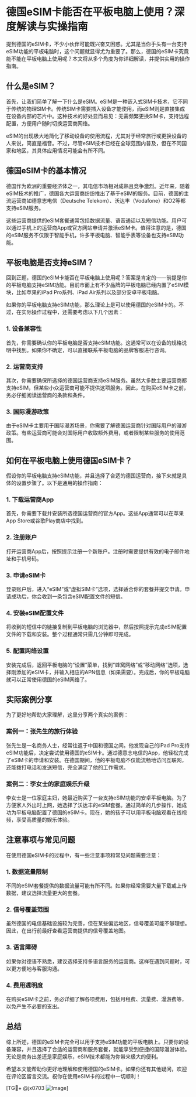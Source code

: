 # 德国eSIM卡能否在平板电脑上使用？深度解读与实操指南

提到德国的eSIM卡，不少小伙伴可能既兴奋又困惑。尤其是当你手头有一台支持eSIM功能的平板电脑时，这个问题就显得尤为重要了。那么，德国的eSIM卡究竟能不能在平板电脑上使用呢？本文将从多个角度为你详细解读，并提供实用的操作指南。

## 什么是eSIM？

首先，让我们简单了解一下什么是eSIM。eSIM是一种嵌入式SIM卡技术，它不同于传统的物理SIM卡。传统SIM卡需要插入设备才能使用，而eSIM则是直接集成在设备内部的芯片中。这种技术的好处显而易见：无需频繁更换SIM卡，支持远程配置，方便用户随时切换运营商网络。

eSIM的出现极大地简化了移动设备的使用流程，尤其对于经常旅行或更换设备的人来说，简直是福音。不过，尽管eSIM技术已经在全球范围内普及，但在不同国家和地区，其具体应用情况可能会有所不同。

## 德国eSIM卡的基本情况

德国作为欧洲的重要经济体之一，其电信市场相对成熟且竞争激烈。近年来，随着eSIM技术的推广，德国各大运营商纷纷推出了基于eSIM的服务。目前，德国的主流运营商如德意志电信（Deutsche Telekom）、沃达丰（Vodafone）和O2等都支持eSIM服务。

这些运营商提供的eSIM套餐通常包括数据流量、语音通话以及短信功能。用户可以通过手机上的运营商App或官方网站申请并激活eSIM卡。值得注意的是，德国的eSIM服务不仅限于智能手机，许多平板电脑、智能手表等设备也支持eSIM功能。

## 平板电脑是否支持eSIM？

回到正题，德国的eSIM卡能否在平板电脑上使用呢？答案是肯定的——前提是你的平板电脑支持eSIM功能。目前市面上有不少品牌的平板电脑已经内置了eSIM模块，比如苹果的iPad Pro系列、iPad Air系列以及部分安卓平板电脑。

如果你的平板电脑支持eSIM功能，那么理论上是可以使用德国的eSIM卡的。不过，在实际操作过程中，还需要考虑以下几个因素：

### 1. 设备兼容性
首先，你需要确认你的平板电脑是否支持eSIM功能。这通常可以在设备的规格说明中找到。如果你不确定，可以直接联系平板电脑的品牌客服进行咨询。

### 2. 运营商支持
其次，你需要确保所选择的德国运营商支持eSIM服务。虽然大多数主要运营商都支持eSIM，但某些小众运营商可能不提供这项服务。因此，在购买eSIM卡之前，务必仔细阅读运营商的条款和条件。

### 3. 国际漫游政策
由于eSIM卡主要用于国际漫游场景，你需要了解德国运营商针对国际用户的漫游政策。有些运营商可能会对国际用户收取额外费用，或者限制某些服务的使用范围。

## 如何在平板电脑上使用德国eSIM卡？

假设你的平板电脑支持eSIM功能，并且选择了合适的德国运营商，接下来就是具体的设置步骤了。以下是通用的操作指南：

### 1. 下载运营商App
首先，你需要下载并安装所选德国运营商的官方App。这些App通常可以在苹果App Store或谷歌Play商店中找到。

### 2. 注册账户
打开运营商App后，按照提示注册一个新账户。注册时需要提供有效的电子邮件地址和手机号码。

### 3. 申请eSIM卡
登录账户后，进入“eSIM”或“虚拟SIM卡”选项，选择适合你的套餐并提交申请。申请成功后，你会收到一条包含eSIM配置文件的短信。

### 4. 安装eSIM配置文件
将收到的短信中的链接复制到平板电脑的浏览器中，然后按照提示完成eSIM配置文件的下载和安装。整个过程通常只需几分钟即可完成。

### 5. 配置网络设置
安装完成后，返回平板电脑的“设置”菜单，找到“蜂窝网络”或“移动网络”选项，选择刚添加的eSIM卡，并输入相应的APN信息（如果需要）。完成后，你的平板电脑就可以正常使用德国的eSIM网络了。

## 实际案例分享

为了更好地帮助大家理解，这里分享两个真实的案例：

### 案例一：张先生的旅行体验
张先生是一名商务人士，经常往返于中国和德国之间。他发现自己的iPad Pro支持eSIM功能后，决定尝试使用德国的eSIM卡。通过德意志电信的App，他轻松完成了eSIM卡的申请和安装。在德国期间，他的平板电脑不仅能流畅地访问互联网，还能拨打电话和发送短信，完全满足了他的工作需求。

### 案例二：李女士的家庭娱乐升级
李女士是一位家庭主妇，她最近购买了一台支持eSIM功能的安卓平板电脑。为了方便家人外出时上网，她选择了沃达丰的eSIM套餐。通过简单的几步操作，她成功为平板电脑配置了德国的eSIM卡。现在，她的孩子可以用平板电脑观看在线视频，享受高质量的娱乐体验。

## 注意事项与常见问题

在使用德国eSIM卡的过程中，有一些注意事项和常见问题需要注意：

### 1. 数据流量限制
不同的eSIM套餐提供的数据流量可能有所不同。如果你经常需要大量下载或上传数据，建议选择流量更大的套餐。

### 2. 信号覆盖范围
虽然德国的电信基础设施较为完善，但在某些偏远地区，信号覆盖可能不够理想。因此，在出行前最好查看运营商提供的信号覆盖地图。

### 3. 语言障碍
如果你对德语不熟悉，建议选择支持多语言服务的运营商。这样在遇到问题时，可以更方便地与客服沟通。

### 4. 费用透明度
在购买eSIM卡之前，务必详细了解各项费用，包括月租费、流量费、漫游费等，以免产生不必要的支出。

## 总结

综上所述，德国的eSIM卡完全可以用于支持eSIM功能的平板电脑上。只要你的设备兼容，并且选择了合适的运营商和服务套餐，就能享受到便捷的国际漫游体验。无论是商务出差还是家庭娱乐，eSIM技术都能为你带来极大的便利。

希望本文能帮助你更好地理解和使用德国的eSIM卡。如果你还有其他疑问，欢迎在评论区留言交流。祝你在使用eSIM卡的过程中一切顺利！

[TG💪+ @jx0703 ![Image](https://github.com/user-attachments/assets/dbca1d08-cadb-493c-b0ec-ad6f7a83f270)]